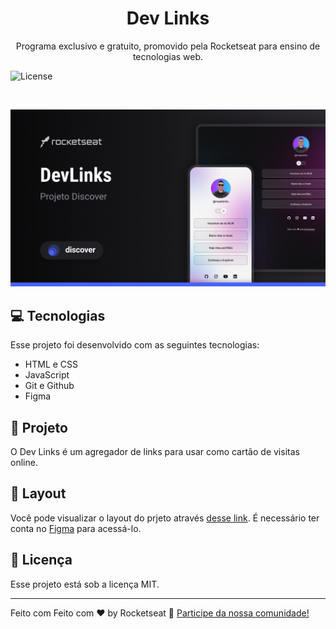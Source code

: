 <h1 align="center">Dev Links</h1>

<p align="center">
Programa exclusivo e gratuito, promovido pela Rocketseat para ensino de tecnologias web.
</p>

<p>
  <img alt="License" src="https://img.shields.io/static/v1?label=license&message=MIT&color49AA26&labelColor=000000">
</p>

<br>

<p align="center">
  <img alt="Projeto Dev Links" src=".github/preview.png">
</p>

## 💻 Tecnologias

Esse projeto foi desenvolvido com as seguintes tecnologias:

- HTML e CSS
- JavaScript
- Git e Github
- Figma

## 📝 Projeto

O Dev Links é um agregador de links para usar como cartão de visitas online.

## 🎨 Layout

Você pode visualizar o layout do prjeto através [desse link](https://www.figma.com/community/file/1187422022288947321/devlinks-projeto-discover). É necessário ter conta no [Figma](https://www.figma.com) para acessá-lo.

## 📄 Licença

Esse projeto está sob a licença MIT.

---

Feito com Feito com ❤ by Rocketseat 👋 [Participe da nossa comunidade!](https://discord.gg/rocketseat)
